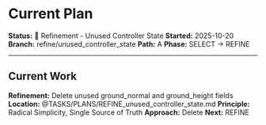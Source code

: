 # Current Plan

**Status:** 🔧 Refinement - Unused Controller State
**Started:** 2025-10-20
**Branch:** refine/unused_controller_state
**Path:** A
**Phase:** SELECT → REFINE

---

## Current Work

**Refinement:** Delete unused ground_normal and ground_height fields
**Location:** @TASKS/PLANS/REFINE_unused_controller_state.md
**Principle:** Radical Simplicity, Single Source of Truth
**Approach:** Delete
**Next:** REFINE
